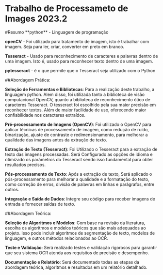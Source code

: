 <h1>Trabalho de Processameto de Images 2023.2</h1>
#Resumo
**python** - Linguagem de programação

**openCV** - Foi utilizado para tratamento de imagem, isto é trabalhar com imagem. Seja para ler,
criar, converter em preto em branco.

**Tesseract** - Usado para reconhecimento de caracteres e palavras dentro de uma imagem. Isto é, usado
para reconhecer texto dentro de uma imagem.

**pytesseract** - é o que permite que o Tesseract seja utilizado com o Python




##Abordagem Prática:

**Seleção de Ferramentas e Bibliotecas**: 
Para a realização deste trabalho, a linguagem python. Alem disso, foi utilizada tanto a biblioteca de visão computacional OpenCV, quanto a biblioteca de reconhecimento ótico de caracteres Tesseract. O tesseract foi escolhido pela sua maior precisão em reconhecer textos. Além de maior facilidade de uso, oferecendo maior confiabilidade nos caracteres extraídos.

**Pré-processamento de Imagens (OpenCV)**: Foi utilizado o OpenCV para aplicar técnicas de processamento de imagem, como redução de ruído, binarização, ajuste de contraste e redimensionamento, para melhorar a qualidade das imagens antes da extração de texto.

**Extração de Texto (Tesseract)**: Foi Utilizado o Tesseract para a extração de texto das imagens processadas. Será Configurado as opções de idioma e otimizado os parâmetros do Tesseract sendo isso fundamental para obter resultados precisos.

**Pós-processamento de Texto**: Após a extração de texto, Será aplicado o pós-processamento para melhorar a qualidade e a formatação do texto, como correção de erros, divisão de palavras em linhas e parágrafos, entre outros.

**Integração e Saída de Dados**: Integre seu código para receber imagens de entrada e fornecer saídas de texto. 


##Abordagem Teórica:

**Seleção de Algoritmos e Modelos**: Com base na revisão da literatura, escolha os algoritmos e modelos teóricos que são mais adequados ao projeto. Isso pode incluir algoritmos de segmentação de texto, modelos de linguagem, e outros métodos relacionados ao OCR.

**Teste e Validação**: Será realizado testes e validação rigorosos para garantir que seu sistema OCR atenda aos requisitos de precisão e desempenho.

**Documentação e Relatório**: Será documentado todas as etapas da abordagem teórica, algoritmos e resultados em um relatório detalhado.

